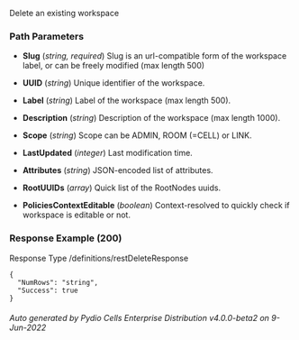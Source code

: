 






 
Delete an existing workspace  


### Path Parameters

 - **Slug** (_string, required_) Slug is an url-compatible form of the workspace label, or can be freely modified (max length 500)

 - **UUID** (_string_) Unique identifier of the workspace.

 - **Label** (_string_) Label of the workspace (max length 500).

 - **Description** (_string_) Description of the workspace (max length 1000).

 - **Scope** (_string_) Scope can be ADMIN, ROOM (=CELL) or LINK.

 - **LastUpdated** (_integer_) Last modification time.

 - **Attributes** (_string_) JSON-encoded list of attributes.

 - **RootUUIDs** (_array_) Quick list of the RootNodes uuids.

 - **PoliciesContextEditable** (_boolean_) Context-resolved to quickly check if workspace is editable or not.




### Response Example (200)
Response Type /definitions/restDeleteResponse

```
{
  "NumRows": "string",
  "Success": true
}
```




###### Auto generated by Pydio Cells Enterprise Distribution v4.0.0-beta2 on 9-Jun-2022
